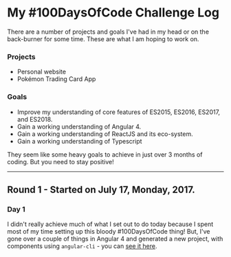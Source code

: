 # My #100DaysOfCode Challenge Log

There are a number of projects and goals I've had in my head or on the back-burner for some time. These are what I am hoping to work on.

### Projects
 - Personal website
 - Pokémon Trading Card App
 
 ### Goals
 - Improve my understanding of core features of ES2015, ES2016, ES2017, and ES2018.
 - Gain a working understanding of Angular 4.
 - Gain a working understanding of ReactJS and its eco-system.
 - Gain a working understanding of Typescript
 
They seem like some heavy goals to achieve in just over 3 months of coding. But you need to stay positive!

---

## Round 1 - Started on July 17, Monday, 2017.


### Day 1
I didn't really achieve much of what I set out to do today because I spent most of my time setting up this bloody #100DaysOfCode thing! But, I've gone over a couple of things in Angular 4 and generated a new project, with components using `angular-cli` - you can [see it here](https://github.com/jacobwarduk/jacobwarduk.github.io). 
